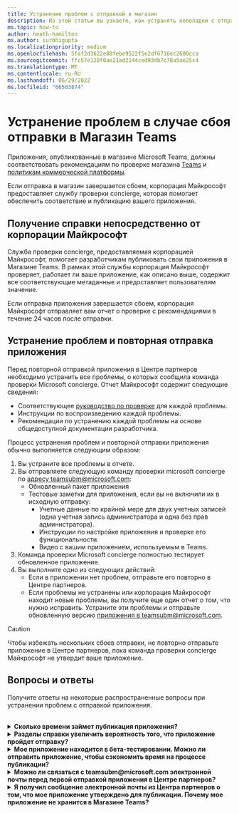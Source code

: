```yaml
---
title: Устранение проблем с отправкой в магазин
description: Из этой статьи вы узнаете, как устранять неполадки с отправкой в Магазин Microsoft Teams и устранять их.
ms.topic: how-to
author: heath-hamilton
ms.author: surbhigupta
ms.localizationpriority: medium
ms.openlocfilehash: 5faf2d3622e88febe9522f5e2df6716ec2680cca
ms.sourcegitcommit: ffc57e128f0ae21ad2144ced93db7c78a5ae25c4
ms.translationtype: MT
ms.contentlocale: ru-RU
ms.lasthandoff: 06/29/2022
ms.locfileid: "66503874"
---
```

# <a name="resolve-issues-if-your-teams-store-submission-fails"></a>Устранение проблем в случае сбоя отправки в Магазин Teams

Приложения, опубликованные в магазине Microsoft Teams, должны соответствовать рекомендациям по проверке магазина [Teams](~/concepts/deploy-and-publish/appsource/prepare/teams-store-validation-guidelines.md) и [политикам коммерческой платформы](/legal/marketplace/certification-policies).

Если отправка в магазин завершается сбоем, корпорация Майкрософт предоставляет службу проверки concierge, которая помогает обеспечить соответствие и публикацию вашего приложения.

## <a name="get-help-directly-from-microsoft"></a>Получение справки непосредственно от корпорации Майкрософт

Служба проверки concierge, предоставляемая корпорацией Майкрософт, помогает разработчикам публиковать свои приложения в Магазине Teams. В рамках этой службы корпорация Майкрософт проверяет, работает ли ваше приложение, как описано выше, содержит все соответствующие метаданные и предоставляет пользователям значение.

Если отправка приложения завершается сбоем, корпорация Майкрософт отправляет вам отчет о проверке с рекомендациями в течение 24 часов после отправки.

## <a name="resolve-issues-and-resubmit-your-app"></a>Устранение проблем и повторная отправка приложения

Перед повторной отправкой приложения в Центре партнеров необходимо устранить все проблемы, о которых сообщила команда проверки Microsoft concierge. Отчет Майкрософт содержит следующие сведения:

* Соответствующее [руководство по проверке](~/concepts/deploy-and-publish/appsource/prepare/teams-store-validation-guidelines.md) для каждой проблемы.
* Инструкции по воспроизведению каждой проблемы.
* Рекомендации по устранению каждой проблемы на основе общедоступной документации разработчика.

Процесс устранения проблем и повторной отправки приложения обычно выполняется следующим образом:

1. Вы устраните все проблемы в отчете.
1. Вы отправляете следующую команду проверки microsoft concierge по <a href="mailto:teamsubm@microsoft.com">адресу teamsubm@microsoft.com</a>:
   * Обновленный пакет приложения
   * Тестовые заметки для приложения, если вы не включили их в исходную отправку:
      * Учетные данные по крайней мере для двух учетных записей (одна учетная запись администратора и одна без прав администратора).
      * Инструкции по настройке приложения и проверке его функциональности.
      * Видео с вашим приложением, используемым в Teams.
1. Команда проверки Microsoft concierge полностью тестирует обновленное приложение.
1. Вы выполните одно из следующих действий:
   * Если в приложении нет проблем, отправьте его повторно в Центре партнеров.
   * Если проблемы не устранены или корпорация Майкрософт находит новые проблемы, вы получите еще один отчет о том, что нужно исправить. Устраните эти проблемы и отправьте обновленную версию <a href="mailto:teamsubm@microsoft.com">приложения в teamsubm@microsoft.com</a>.

> [!CAUTION]
> Чтобы избежать нескольких сбоев отправки, не повторно отправьте приложение в Центре партнеров, пока команда проверки concierge Майкрософт не утвердит ваше приложение.

## <a name="faq"></a>Вопросы и ответы

Получите ответы на некоторые распространенные вопросы при устранении проблем с отправкой приложения.

<br>

<details>

<summary><b>Сколько времени займет публикация приложения?</b></summary>

Если при отправке в магазин нет проблем, ваше приложение опубликует его в течение 1–2 бизнес-дней. В случае сбоя приложения команда майкрософт предоставляет рекомендации по устранению проблем. После внесения этих исправлений и повторной отправки обновленного приложения этой команде вы будете уведомлены через 24 часа, если приложение готово к публикации или по-прежнему требует дополнительной работы.

<br>

</details>

<details>

<summary><b>Разделы справки увеличить вероятность того, что приложение пройдет отправку?</b></summary>

Выполнение следующих действий может привести к успешной отправке:

1. Разработка приложения на основе рекомендаций [по проектированию Teams](~/concepts/design/design-teams-app-overview.md).
1. Убедитесь, что ваше приложение соответствует рекомендациям по проверке магазина [Teams](~/concepts/deploy-and-publish/appsource/prepare/teams-store-validation-guidelines.md) и политикам сертификации [коммерческой платформы Майкрософт](/legal/marketplace/certification-policies).
1. Протестируйте пакет приложения с помощью средства [проверки приложений Microsoft Teams](https://dev.teams.microsoft.com/appvalidation.html).
1. [Подготовьте отправку в Магазин Teams](~/concepts/deploy-and-publish/appsource/prepare/submission-checklist.md).

<br>

</details>

<details>

<summary><b>Мое приложение находится в бета-тестировании. Можно ли отправить приложение, чтобы сэкономить время на процессе публикации?</b></summary>

Нет. Корпорация Майкрософт проверяет только готовые к работе приложения.

<br>

</details>

<details>

<summary><b>Можно ли связаться с teamsubm@microsoft.com электронной почты перед первой отправкой приложения в Центре партнеров?</b></summary>

Нет. Корпорация Майкрософт не начинает проверку приложения, пока вы не отправите приложение в Первый раз в Центре партнеров.

<br>

</details>

<details>

<summary><b>Я получил сообщение электронной почты из Центра партнеров о том, что мое приложение утверждено для публикации. Почему мое приложение не хранится в Магазине Teams?</b></summary>

После утверждения приложения публикация обычно занимает 1–2 бизнес-дня в зависимости от возможностей приложения.Если приложение не опубликовано через два бизнес-дня, <a href="mailto:teamsubm@microsoft.com">обратитесь к</a> teamsubm@microsoft.com.

<br>

</details>
